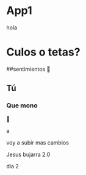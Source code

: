 # App1

hola
# Culos o tetas?
##sentimientos
🥱





## Tú
### Que mono
🥵


a



voy a subir mas cambios

 Jesus bujarra 2.0

 dia 2
 

